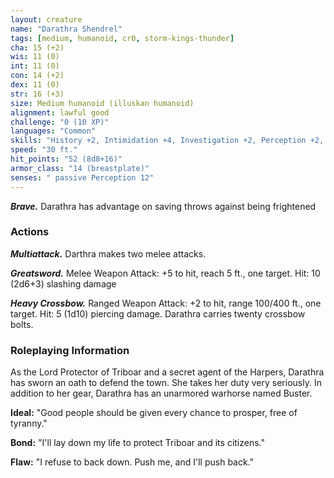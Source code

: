 ```yaml
---
layout: creature
name: "Darathra Shendrel"
tags: [medium, humanoid, cr0, storm-kings-thunder]
cha: 15 (+2)
wis: 11 (0)
int: 11 (0)
con: 14 (+2)
dex: 11 (0)
str: 16 (+3)
size: Medium humanoid (illuskan humanoid)
alignment: lawful good
challenge: "0 (10 XP)"
languages: "Common"
skills: "History +2, Intimidation +4, Investigation +2, Perception +2, Presuasion +4"
speed: "30 ft."
hit_points: "52 (8d8+16)"
armor_class: "14 (breastplate)"
senses: " passive Perception 12"
---
```


***Brave.*** Darathra has advantage on saving throws against being frightened

### Actions

***Multiattack.*** Darthra makes two melee attacks.

***Greatsword.*** Melee Weapon Attack: +5 to hit, reach 5 ft., one target. Hit: 10 (2d6+3) slashing damage

***Heavy Crossbow.*** Ranged Weapon Attack: +2 to hit, range 100/400 ft., one target. Hit: 5 (1d10) piercing damage. Darathra carries twenty crossbow bolts.

### Roleplaying Information

As the Lord Protector of Triboar and a secret agent of the Harpers, Darathra has sworn an oath to defend the town. She takes her duty very seriously. In addition to her gear, Darathra has an unarmored warhorse named Buster.

**Ideal:** "Good people should be given every chance to prosper, free of tyranny."

**Bond:** "I'll lay down my life to protect Triboar and its citizens."

**Flaw:** "I refuse to back down. Push me, and I'll push back."
